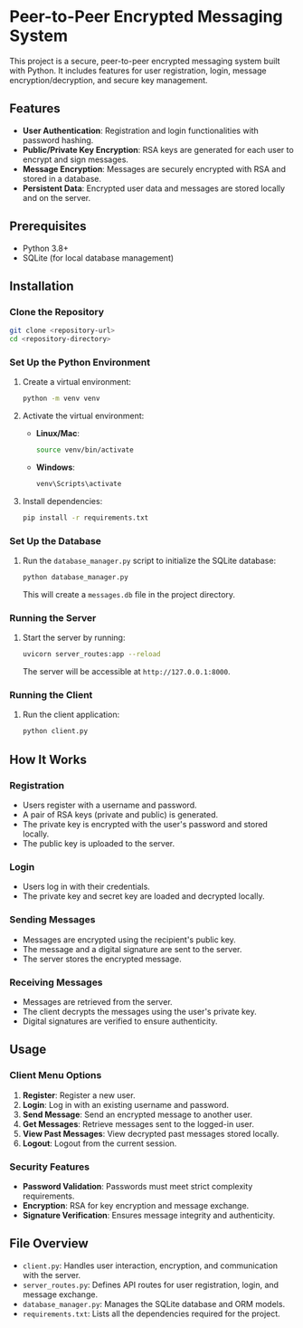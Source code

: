 # Peer-to-Peer Encrypted Messaging System

This project is a secure, peer-to-peer encrypted messaging system built with Python. It includes features for user registration, login, message encryption/decryption, and secure key management.

## Features

- **User Authentication**: Registration and login functionalities with password hashing.
- **Public/Private Key Encryption**: RSA keys are generated for each user to encrypt and sign messages.
- **Message Encryption**: Messages are securely encrypted with RSA and stored in a database.
- **Persistent Data**: Encrypted user data and messages are stored locally and on the server.

## Prerequisites

- Python 3.8+
- SQLite (for local database management)

## Installation

### Clone the Repository
```bash
git clone <repository-url>
cd <repository-directory>
```

### Set Up the Python Environment
1. Create a virtual environment:
   ```bash
   python -m venv venv
   ```
2. Activate the virtual environment:
   - **Linux/Mac**:
     ```bash
     source venv/bin/activate
     ```
   - **Windows**:
     ```bash
     venv\Scripts\activate
     ```

3. Install dependencies:
   ```bash
   pip install -r requirements.txt
   ```

### Set Up the Database

1. Run the `database_manager.py` script to initialize the SQLite database:
   ```bash
   python database_manager.py
   ```

   This will create a `messages.db` file in the project directory.

### Running the Server

1. Start the server by running:
   ```bash
   uvicorn server_routes:app --reload
   ```

   The server will be accessible at `http://127.0.0.1:8000`.

### Running the Client

1. Run the client application:
   ```bash
   python client.py
   ```

## How It Works

### Registration
- Users register with a username and password.
- A pair of RSA keys (private and public) is generated.
- The private key is encrypted with the user's password and stored locally.
- The public key is uploaded to the server.

### Login
- Users log in with their credentials.
- The private key and secret key are loaded and decrypted locally.

### Sending Messages
- Messages are encrypted using the recipient's public key.
- The message and a digital signature are sent to the server.
- The server stores the encrypted message.

### Receiving Messages
- Messages are retrieved from the server.
- The client decrypts the messages using the user's private key.
- Digital signatures are verified to ensure authenticity.

## Usage

### Client Menu Options

1. **Register**: Register a new user.
2. **Login**: Log in with an existing username and password.
3. **Send Message**: Send an encrypted message to another user.
4. **Get Messages**: Retrieve messages sent to the logged-in user.
5. **View Past Messages**: View decrypted past messages stored locally.
6. **Logout**: Logout from the current session.

### Security Features

- **Password Validation**: Passwords must meet strict complexity requirements.
- **Encryption**: RSA for key encryption and message exchange.
- **Signature Verification**: Ensures message integrity and authenticity.

## File Overview

- `client.py`: Handles user interaction, encryption, and communication with the server.
- `server_routes.py`: Defines API routes for user registration, login, and message exchange.
- `database_manager.py`: Manages the SQLite database and ORM models.
- `requirements.txt`: Lists all the dependencies required for the project.

